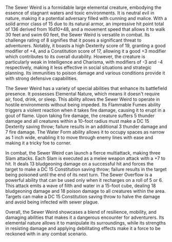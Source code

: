 The Sewer Weird is a formidable large elemental creature, embodying the essence of stagnant waters and toxic environments. It is neutral evil in nature, making it a potential adversary filled with cunning and malice. With a solid armor class of 15 due to its natural armor, an impressive hit point total of 136 derived from 16d10+48, and a movement speed that allows it to walk 30 feet and swim 60 feet, the Sewer Weird is versatile in combat. Its challenge rating of 8 signifies that it poses a significant threat to adventurers. Notably, it boasts a high Dexterity score of 19, granting a good modifier of +4, and a Constitution score of 17, allowing it a good +3 modifier which contributes to its overall durability. However, the creature is particularly weak in Intelligence and Charisma, with modifiers of -3 and -4 respectively, making it less effective in social situations and strategic planning. Its immunities to poison damage and various conditions provide it with strong defensive capabilities.

The Sewer Weird has a variety of special abilities that enhance its battlefield presence. It possesses Elemental Nature, which means it doesn't require air, food, drink, or sleep. This ability allows the Sewer Weird to operate in hostile environments without being impeded. Its Flammable Fumes ability triggers a violent reaction when it takes fire damage, causing it to erupt in a gout of flame. Upon taking fire damage, the creature suffers 5 thunder damage and all creatures within a 10-foot radius must make a DC 15 Dexterity saving throw; failure results in an additional 3 thunder damage and 7 fire damage. The Water Form ability allows it to occupy spaces as narrow as 1 inch wide, enabling it to move through enemy lines with ease and making it a tricky foe to corner.

In combat, the Sewer Weird can launch a fierce multiattack, making three Slam attacks. Each Slam is executed as a melee weapon attack with a +7 to hit. It deals 13 bludgeoning damage on a successful hit and forces the target to make a DC 15 Constitution saving throw; failure results in the target being poisoned until the end of its next turn. The Sewer Overflow is a powerful ability that can be used only when it recharges on a roll of 5 or 6. This attack emits a wave of filth and water in a 15-foot cube, dealing 18 bludgeoning damage and 18 poison damage to all creatures within the area. Targets can make a DC 15 Constitution saving throw to halve the damage and avoid being infected with sewer plague.

Overall, the Sewer Weird showcases a blend of resilience, mobility, and damaging abilities that makes it a dangerous encounter for adventurers. Its elemental nature allows it to manipulate its surroundings, while its strengths in resisting damage and applying debilitating effects make it a force to be reckoned with in any combat scenario.
